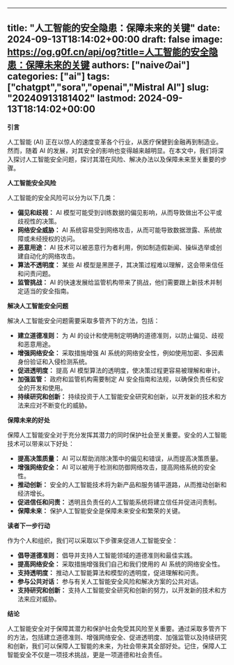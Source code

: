 
---
title: "人工智能的安全隐患：保障未来的关键"
date: 2024-09-13T18:14:02+00:00
draft: false
image: https://og.g0f.cn/api/og?title=人工智能的安全隐患：保障未来的关键
authors: ["naiveのai"]
categories: ["ai"]
tags: ["chatgpt","sora","openai","Mistral AI"]
slug: "20240913181402"
lastmod: 2024-09-13T18:14:02+00:00
---
**引言**

人工智能 (AI) 正在以惊人的速度变革各个行业，从医疗保健到金融再到制造业。然而，随着 AI 的发展，对其安全的影响也变得越来越明显。在本文中，我们将深入探讨人工智能安全问题，探讨其潜在风险、解决办法以及保障未来至关重要的步骤。

**人工智能安全风险**

人工智能的安全风险可以分为以下几类：

* **偏见和歧视：** AI 模型可能受到训练数据的偏见影响，从而导致做出不公平或歧视性的决策。
* **网络安全威胁：** AI 系统容易受到网络攻击，从而可能导致数据泄露、系统故障或未经授权的访问。
* **恶意用途：** AI 技术可以被恶意行为者利用，例如制造假新闻、操纵选举或创建自动化的网络攻击。
* **算法不透明度：** 某些 AI 模型是黑匣子，其决策过程难以理解，这会带来信任和问责问题。
* **监管挑战：** AI 的快速发展给监管机构带来了挑战，他们需要跟上新技术并制定适当的安全指南。

**解决人工智能安全问题**

解决人工智能安全问题需要采取多管齐下的方法，包括：

* **建立道德准则：** 为 AI 的设计和使用制定明确的道德准则，以防止偏见、歧视和恶意用途。
* **增强网络安全：** 采取措施增强 AI 系统的网络安全性，例如使用加密、多因素身份验证和入侵检测系统。
* **促进透明度：** 提高 AI 模型算法的透明度，使决策过程更容易被理解和审计。
* **加强监管：** 政府和监管机构需要制定 AI 安全指南和法规，以确保负责任和安全的开发和使用。
* **持续研究和创新：** 持续投资于人工智能安全研究和创新，以开发新的技术和方法来应对不断变化的威胁。

**保障未来的好处**

保障人工智能安全对于充分发挥其潜力的同时保护社会至关重要。安全的人工智能技术可以带来以下好处：

* **提高决策质量：** AI 可以帮助消除决策中的偏见和错误，从而提高决策质量。
* **增强网络安全：** AI 可以被用于检测和防御网络攻击，提高网络系统的安全性。
* **推动创新：** 安全的人工智能技术将为新产品和服务铺平道路，从而推动创新和经济增长。
* **促进信任和问责：** 透明且负责任的人工智能系统将建立信任并促进问责制。
* **保障未来：** 保护人工智能安全是保障未来安全和繁荣的关键。

**读者下一步行动**

作为个人和组织，我们可以采取以下步骤来促进人工智能安全：

* **倡导道德准则：** 倡导并支持人工智能领域的道德准则和最佳实践。
* **提高网络安全：** 采取措施增强我们自己和我们使用的 AI 系统的网络安全性。
* **支持透明度：** 推动人工智能算法和模型的透明度，促进理解和问责。
* **参与公共对话：** 参与有关人工智能安全风险和解决方案的公共对话。
* **支持研究和创新：** 支持人工智能安全研究和创新的努力，以开发新的技术和方法来应对威胁。

**结论**

人工智能安全对于保障其潜力和保护社会免受其风险至关重要。通过采取多管齐下的方法，包括建立道德准则、增强网络安全、促进透明度、加强监管以及持续研究和创新，我们可以保障人工智能的未来，为社会带来其全部好处。记住，保障人工智能安全不仅是一项技术挑战，更是一项道德和社会责任。